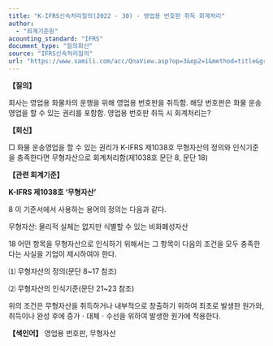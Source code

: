 ```yaml
---
title: "K-IFRS신속처리질의(2022 - 30) - 영업용 번호판 취득 회계처리"
author:
  - "회계기준원"
acounting_standard: "IFRS"
document_type: "질의회신"
source: "IFRS신속처리질의"
url: "https://www.samili.com/acc/QnaView.asp?op=3&op2=1&method=title&group=2124-15;1&orgcode=3&searchword=&page=13&code=K%2DIFRS%EC%8B%A0%EC%86%8D%EC%B2%98%EB%A6%AC%EC%A7%88%EC%9D%98%2D30%3A20220524"
---
```

**【질의】**

  

회사는 영업용 화물차의 운행을 위해 영업용 번호판을 취득함. 해당 번호판은 화물 운송영업을 할 수 있는 권리를 포함함. 영업용 번호판 취득 시 회계처리는?

  
  

**【회신】**

  

□ 화물 운송영업을 할 수 있는 권리가 K-IFRS 제1038호 무형자산의 정의와 인식기준을 충족한다면 무형자산으로 회계처리함(제1038호 문단 8, 문단 18)

  
  

**【관련 회계기준】**

  

**K-IFRS 제1038호 ‘무형자산’**

  

8 이 기준서에서 사용하는 용어의 정의는 다음과 같다.

  

무형자산: 물리적 실체는 없지만 식별할 수 있는 비화폐성자산

  

18 어떤 항목을 무형자산으로 인식하기 위해서는 그 항목이 다음의 조건을 모두 충족한다는 사실을 기업이 제시하여야 한다.

⑴ 무형자산의 정의(문단 8~17 참조)

⑵ 무형자산의 인식기준(문단 21~23 참조)

위의 조건은 무형자산을 취득하거나 내부적으로 창출하기 위하여 최초로 발생한 원가와, 취득이나 완성 후에 증가ㆍ대체ㆍ수선을 위하여 발생한 원가에 적용한다.

  
  

**【색인어】** 영업용 번호판, 무형자산

